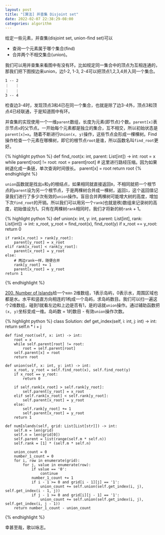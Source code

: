 ```yaml
---
layout: post
title: "[算法] 并查集 Disjoint set"
date: 2022-02-07 22:38:29-08:00
categories: algorithm
---
```

给定一些元素，并查集(disjoint set, union-find set)可以
- 查询一个元素属于哪个集合(find)
- 合并两个不相交集合(union)。

我们可以用并查集来看图中有没有环。比如规定同一集合中的顶点为互相连通的，那我们把下图按边来union，边1-2, 1-3, 2-4可以把顶点1,2,3,4并入同一个集合。

    1 -- 2
    ｜   ｜
    ｜   ｜
    3 -- 4

检查边3-4时，发现顶点3和4已在同一个集合，也就是除了边3-4外，顶点3和顶点4已经联通，于是知道图中有环。

并查集的实现使用一个一维`parent`数组，长度为元素(即节点)个数。`parent[x]`表示节点`x`的父节点。一开始每个元素都是独立的集合，互不相交，所以初始状态是`parent[x]=x`。随着不断进行`Union(x, y)`操作，这些节点会形成一棵棵树。Find操作检查一个元素在哪棵树，即它的根节点`root`是谁，所以函数名叫`find_root`更好。

{% highlight python %}
def find_root(x: int, parent: List[int]) -> int:
    root = x
    while parent[root] != root:
        root = parent[root]
    # 这里进行路经压缩。因为如果树退化成一条链，单次查询时间很长。
    parent[x] = root
    return root
{% endhighlight %}

`union`函数就是找出`x`和`y`的根结点，如果相同就直接返回`0`，不相同就把一个根节点的`parent`设为另一个根节点，于是两棵树合并成一棵树，返回`1`，这个返回值记录我们进行了多少次有效的`union`操作。盲目合并两棵树可能增大树的高度，增加下次`find_root`的开销。所以我们可以用另一个`rank`(也就是秩)数组来记录树的高度，初始值设为1。只有在两棵树`rank`相同时，我们才将新的树`rank` + 1。

{% highlight python %}
def union(x: int, y: int, parent: List[int], rank: List[int]) -> int:
    x_root, y_root = find_root(x), find_root(y)
    if x_root == y_root:
        return 0

    if rank[x_root] > rank[y_root]:
        parent[y_root] = x_root
    elif rank[x_root] < rank[y_root]:
        parent[x_root] = y_root
    else:
        # 两边rank一样，随便合并
        rank[y_root] += 1
        parent[x_root] = y_root
    return 1
{% endhighlight %}

[200. Number of Islands](https://leetcode.com/problems/number-of-islands/)给一个`m`x`n` 2维数组，1表示岛屿，0表示水，周围区域也都是水。水平和竖直方向相连的1构成一个岛屿，求岛屿数目。我们可以扫一遍这个2维数组，碰到1就看左边和上边是否有1，是的话就`union`操作。通过辅助函数把`(x, y)`坐标变成一维。岛屿数 = 1的数目 - 有效`union`操作次数。

{% highlight python %}
class Solution:
    def get_index(self, i: int, j: int) -> int:
        return self.n * i + j
    
    def find_root(self, x: int) -> int:
        root = x
        while self.parent[root] != root:
            root = self.parent[root]
        self.parent[x] = root
        return root
    
    def union(self, x: int, y: int) -> int:
        x_root, y_root = self.find_root(x), self.find_root(y)
        if x_root == y_root:
            return 0

        if self.rank[x_root] > self.rank[y_root]:
            self.parent[y_root] = x_root
        elif self.rank[x_root] < self.rank[y_root]:
            self.parent[x_root] = y_root
        else:
            self.rank[y_root] += 1
            self.parent[x_root] = y_root
        return 1
    
    def numIslands(self, grid: List[List[str]]) -> int:
        self.m = len(grid)
        self.n = len(grid[0])
        self.parent = list(range(self.m * self.n))
        self.rank = [1] * (self.m * self.n)
   
        union_count = 0
        number_1_count = 0
        for i, row in enumerate(grid):
            for j, value in enumerate(row):
                if value == '0':
                    continue
                number_1_count += 1
                if i - 1 >= 0 and grid[i - 1][j] == '1':
                    union_count += self.union(self.get_index(i, j), self.get_index(i - 1, j))
                if j - 1 >= 0 and grid[i][j - 1] == '1':
                    union_count += self.union(self.get_index(i, j), self.get_index(i, j - 1))
        return number_1_count - union_count
{% endhighlight %}

幸甚至哉，歌以咏志。
